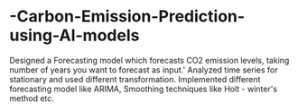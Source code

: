# -Carbon-Emission-Prediction-using-AI-models
Designed a Forecasting model which forecasts CO2 emission levels, taking number of years you want to forecast as input.'
Analyzed time series for stationary and used different transformation.
Implemented different forecasting model like ARIMA, Smoothing techniques like Holt - winter's method etc.
